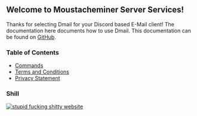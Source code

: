 ## Welcome to Moustacheminer Server Services!

Thanks for selecting Dmail for your Discord based E-Mail client!
The documentation here documents how to use Dmail.
This documentation can be found on [GitHub](https://github.com/moustacheminer/discordmail/tree/master/server/markdown).

### Table of Contents

- [Commands](docs/commands)
- [Terms and Conditions](docs/terms)
- [Privacy Statement](docs/privacy)

### Shill

[![stupid fucking shitty website](https://discordbots.org/api/widget/330003632298917889.png)](https://bots.discord.pw/bots/330003632298917889)
